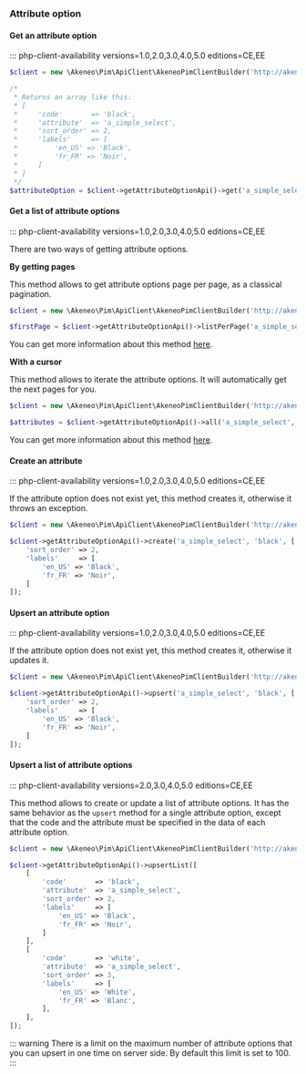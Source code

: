 ### Attribute option

#### Get an attribute option
::: php-client-availability versions=1.0,2.0,3.0,4.0,5.0 editions=CE,EE

```php
$client = new \Akeneo\Pim\ApiClient\AkeneoPimClientBuilder('http://akeneo.com/')->buildAuthenticatedByPassword('client_id', 'secret', 'admin', 'admin');

/*
 * Returns an array like this:
 * [
 *     'code'       => 'black',
 *     'attribute'  => 'a_simple_select',
 *     'sort_order' => 2,
 *     'labels'     => [
 *         'en_US' => 'Black',
 *         'fr_FR' => 'Noir',
 *     ]
 * ]
 */
$attributeOption = $client->getAttributeOptionApi()->get('a_simple_select', 'black');
```

#### Get a list of attribute options
::: php-client-availability versions=1.0,2.0,3.0,4.0,5.0 editions=CE,EE

There are two ways of getting attribute options. 

**By getting pages**

This method allows to get attribute options page per page, as a classical pagination.

```php
$client = new \Akeneo\Pim\ApiClient\AkeneoPimClientBuilder('http://akeneo.com/')->buildAuthenticatedByPassword('client_id', 'secret', 'admin', 'admin');

$firstPage = $client->getAttributeOptionApi()->listPerPage('a_simple_select', 50, true);
```

You can get more information about this method [here](/php-client/list-resources.html#by-getting-pages).

**With a cursor**

This method allows to iterate the attribute options. It will automatically get the next pages for you.

```php
$client = new \Akeneo\Pim\ApiClient\AkeneoPimClientBuilder('http://akeneo.com/')->buildAuthenticatedByPassword('client_id', 'secret', 'admin', 'admin');

$attributes = $client->getAttributeOptionApi()->all('a_simple_select', 50);
```

You can get more information about this method [here](/php-client/list-resources.html#with-a-cursor).

#### Create an attribute 
::: php-client-availability versions=1.0,2.0,3.0,4.0,5.0 editions=CE,EE

If the attribute option does not exist yet, this method creates it, otherwise it throws an exception.

```php
$client = new \Akeneo\Pim\ApiClient\AkeneoPimClientBuilder('http://akeneo.com/')->buildAuthenticatedByPassword('client_id', 'secret', 'admin', 'admin');

$client->getAttributeOptionApi()->create('a_simple_select', 'black', [
    'sort_order' => 2,
    'labels'     => [
        'en_US' => 'Black',
        'fr_FR' => 'Noir',
    ]
]);
```

#### Upsert an attribute option
::: php-client-availability versions=1.0,2.0,3.0,4.0,5.0 editions=CE,EE

If the attribute option does not exist yet, this method creates it, otherwise it updates it.

```php
$client = new \Akeneo\Pim\ApiClient\AkeneoPimClientBuilder('http://akeneo.com/')->buildAuthenticatedByPassword('client_id', 'secret', 'admin', 'admin');

$client->getAttributeOptionApi()->upsert('a_simple_select', 'black', [
    'sort_order' => 2,
    'labels'     => [
        'en_US' => 'Black',
        'fr_FR' => 'Noir',
    ]
]);
```

#### Upsert a list of attribute options
::: php-client-availability versions=2.0,3.0,4.0,5.0 editions=CE,EE

This method allows to create or update a list of attribute options.
It has the same behavior as the `upsert` method for a single attribute option, except that the code and the attribute must be specified in the data of each attribute option.

```php
$client = new \Akeneo\Pim\ApiClient\AkeneoPimClientBuilder('http://akeneo.com/')->buildAuthenticatedByPassword('client_id', 'secret', 'admin', 'admin');

$client->getAttributeOptionApi()->upsertList([
    [
        'code'       => 'black',
        'attribute'  => 'a_simple_select',
        'sort_order' => 2,
        'labels'     => [
            'en_US' => 'Black',
            'fr_FR' => 'Noir',
        ]
    ],
    [
        'code'       => 'white',
        'attribute'  => 'a_simple_select',
        'sort_order' => 3,
        'labels'     => [
            'en_US' => 'White',
            'fr_FR' => 'Blanc',
        ],
    ],
]);
```

::: warning
There is a limit on the maximum number of attribute options that you can upsert in one time on server side. By default this limit is set to 100.
:::
